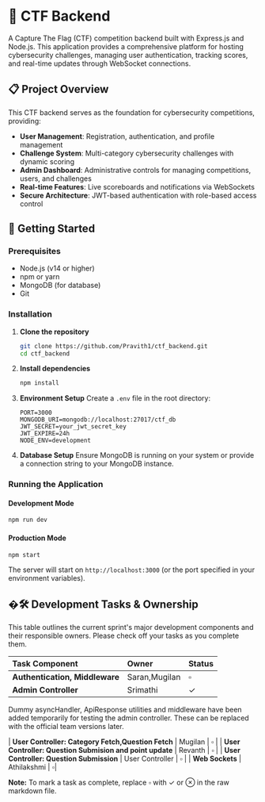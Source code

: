 # 🚩 CTF Backend

A Capture The Flag (CTF) competition backend built with Express.js and Node.js. This application provides a comprehensive platform for hosting cybersecurity challenges, managing user authentication, tracking scores, and real-time updates through WebSocket connections.

## 📋 Project Overview

This CTF backend serves as the foundation for cybersecurity competitions, providing:

- **User Management**: Registration, authentication, and profile management
- **Challenge System**: Multi-category cybersecurity challenges with dynamic scoring
- **Admin Dashboard**: Administrative controls for managing competitions, users, and challenges
- **Real-time Features**: Live scoreboards and notifications via WebSockets
- **Secure Architecture**: JWT-based authentication with role-based access control

## 🚀 Getting Started

### Prerequisites

- Node.js (v14 or higher)
- npm or yarn
- MongoDB (for database)
- Git

### Installation

1. **Clone the repository**
   ```bash
   git clone https://github.com/Pravith1/ctf_backend.git
   cd ctf_backend
   ```

2. **Install dependencies**
   ```bash
   npm install
   ```

3. **Environment Setup**
   Create a `.env` file in the root directory:
   ```env
   PORT=3000
   MONGODB_URI=mongodb://localhost:27017/ctf_db
   JWT_SECRET=your_jwt_secret_key
   JWT_EXPIRE=24h
   NODE_ENV=development
   ```

4. **Database Setup**
   Ensure MongoDB is running on your system or provide a connection string to your MongoDB instance.

### Running the Application

#### Development Mode
```bash
npm run dev
```

#### Production Mode
```bash
npm start
```

The server will start on `http://localhost:3000` (or the port specified in your environment variables).


## �🛠️ Development Tasks & Ownership

This table outlines the current sprint's major development components and their responsible owners. Please check off your tasks as you complete them.

| Task Component | Owner | Status |
| :--- | :--- | :--- |
| **Authentication, Middleware** | Saran,Mugilan | $\square$ |
| **Admin Controller** | Srimathi | $\checkmark$ |
Dummy asyncHandler, ApiResponse utilities and middleware have been added temporarily for testing the admin controller. These can be replaced with the official team versions later.

| **User Controller: Category Fetch,Question Fetch** | Mugilan | $\square$ |
| **User Controller: Question Submision and point update** | Revanth | $\square$ |
| **User Controller: Question Submission** | User Controller | $\square$ |
| **Web Sockets** | Athilakshmi | $\square$|

**Note:** To mark a task as complete, replace $\square$ with $\checkmark$ or $\otimes$ in the raw markdown file.
